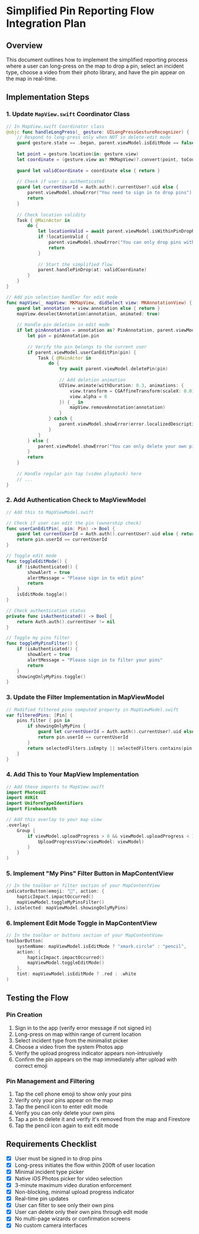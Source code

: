 # Simplified Pin Reporting Flow Integration Plan

## Overview
This document outlines how to implement the simplified reporting process where a user can long-press on the map to drop a pin, select an incident type, choose a video from their photo library, and have the pin appear on the map in real-time.

## Implementation Steps

### 1. Update `MapView.swift` Coordinator Class

```swift
// In MapView.swift Coordinator class
@objc func handleLongPress(_ gesture: UILongPressGestureRecognizer) {
    // Respond to long-press only when NOT in delete-edit mode
    guard gesture.state == .began, parent.viewModel.isEditMode == false else { return }
    
    let point = gesture.location(in: gesture.view)
    let coordinate = (gesture.view as? MKMapView)?.convert(point, toCoordinateFrom: gesture.view)
    
    guard let validCoordinate = coordinate else { return }
    
    // Check if user is authenticated
    guard let currentUserId = Auth.auth().currentUser?.uid else {
        parent.viewModel.showError("You need to sign in to drop pins")
        return
    }
    
    // Check location validity
    Task { @MainActor in
        do {
            let locationValid = await parent.viewModel.isWithinPinDropRange(coordinate: validCoordinate)
            if !locationValid {
                parent.viewModel.showError("You can only drop pins within 200 feet of your location")
                return
            }
            
            // Start the simplified flow
            parent.handlePinDrop(at: validCoordinate)
        }
    }
}

// Add pin selection handler for edit mode
func mapView(_ mapView: MKMapView, didSelect view: MKAnnotationView) {
    guard let annotation = view.annotation else { return }
    mapView.deselectAnnotation(annotation, animated: true)
    
    // Handle pin deletion in edit mode
    if let pinAnnotation = annotation as? PinAnnotation, parent.viewModel.isEditMode {
        let pin = pinAnnotation.pin
        
        // Verify the pin belongs to the current user
        if parent.viewModel.userCanEditPin(pin) {
            Task { @MainActor in
                do {
                    try await parent.viewModel.deletePin(pin)
                    
                    // Add deletion animation
                    UIView.animate(withDuration: 0.3, animations: {
                        view.transform = CGAffineTransform(scaleX: 0.01, y: 0.01)
                        view.alpha = 0
                    }) { _ in
                        mapView.removeAnnotation(annotation)
                    }
                } catch {
                    parent.viewModel.showError(error.localizedDescription)
                }
            }
        } else {
            parent.viewModel.showError("You can only delete your own pins")
        }
        return
    }
    
    // Handle regular pin tap (video playback) here
    // ...
}
```

### 2. Add Authentication Check to MapViewModel

```swift
// Add this to MapViewModel.swift

// Check if user can edit the pin (ownership check)
func userCanEditPin(_ pin: Pin) -> Bool {
    guard let currentUserId = Auth.auth().currentUser?.uid else { return false }
    return pin.userId == currentUserId
}

// Toggle edit mode
func toggleEditMode() {
    if !isAuthenticated() {
        showAlert = true
        alertMessage = "Please sign in to edit pins"
        return
    }
    isEditMode.toggle()
}

// Check authentication status
private func isAuthenticated() -> Bool {
    return Auth.auth().currentUser != nil
}

// Toggle my pins filter
func toggleMyPinsFilter() {
    if !isAuthenticated() {
        showAlert = true
        alertMessage = "Please sign in to filter your pins"
        return
    }
    showingOnlyMyPins.toggle()
}
```

### 3. Update the Filter Implementation in MapViewModel

```swift
// Modified filtered pins computed property in MapViewModel.swift
var filteredPins: [Pin] {
    pins.filter { pin in
        if showingOnlyMyPins {
            guard let currentUserId = Auth.auth().currentUser?.uid else { return false }
            return pin.userId == currentUserId
        }
        return selectedFilters.isEmpty || selectedFilters.contains(pin.incidentType)
    }
}
```

### 4. Add This to Your MapView Implementation

```swift
// Add these imports to MapView.swift
import PhotosUI
import AVKit
import UniformTypeIdentifiers
import FirebaseAuth

// Add this overlay to your map view
.overlay(
    Group {
        if viewModel.uploadProgress > 0 && viewModel.uploadProgress < 1.0 {
            UploadProgressView(viewModel: viewModel)
        }
    }
)
```

### 5. Implement "My Pins" Filter Button in MapContentView

```swift
// In the toolbar or filter section of your MapContentView
indicatorButton(emoji: "📱", action: {
    hapticImpact.impactOccurred()
    mapViewModel.toggleMyPinsFilter()
}, isSelected: mapViewModel.showingOnlyMyPins)
```

### 6. Implement Edit Mode Toggle in MapContentView

```swift
// In the toolbar or buttons section of your MapContentView
toolbarButton(
    systemName: mapViewModel.isEditMode ? "xmark.circle" : "pencil",
    action: {
        hapticImpact.impactOccurred()
        mapViewModel.toggleEditMode()
    },
    tint: mapViewModel.isEditMode ? .red : .white
)
```

## Testing the Flow

### Pin Creation
1. Sign in to the app (verify error message if not signed in)
2. Long-press on map within range of current location
3. Select incident type from the minimalist picker
4. Choose a video from the system Photos app
5. Verify the upload progress indicator appears non-intrusively
6. Confirm the pin appears on the map immediately after upload with correct emoji

### Pin Management and Filtering
1. Tap the cell phone emoji to show only your pins
2. Verify only your pins appear on the map
3. Tap the pencil icon to enter edit mode
4. Verify you can only delete your own pins
5. Tap a pin to delete it and verify it's removed from the map and Firestore
6. Tap the pencil icon again to exit edit mode

## Requirements Checklist

- [x] User must be signed in to drop pins
- [x] Long-press initiates the flow within 200ft of user location
- [x] Minimal incident type picker
- [x] Native iOS Photos picker for video selection
- [x] 3-minute maximum video duration enforcement
- [x] Non-blocking, minimal upload progress indicator
- [x] Real-time pin updates
- [x] User can filter to see only their own pins
- [x] User can delete only their own pins through edit mode
- [x] No multi-page wizards or confirmation screens
- [x] No custom camera interfaces 
